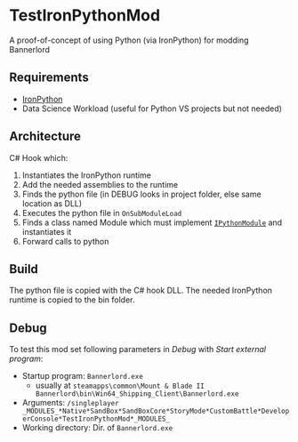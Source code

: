 # TestIronPythonMod

A proof-of-concept of using Python (via IronPython) for modding Bannerlord

## Requirements

* [IronPython](https://ironpython.net/download/)
* Data Science Workload (useful for Python VS projects but not needed)

## Architecture

C# Hook which:
1. Instantiates the IronPython runtime
2. Add the needed assemblies to the runtime
3. Finds the python file (in DEBUG looks in project folder, else same location as DLL)
4. Executes the python file in `OnSubModuleLoad`
5. Finds a class named Module which must implement [`IPythonModule`](src/IPythonModule.cs) and instantiates it
6. Forward calls to python

## Build

The python file is copied with the C# hook DLL. The needed IronPython runtime is copied to the bin folder.

## Debug

To test this mod set following parameters in *Debug* with *Start external program*:

* Startup program: `Bannerlord.exe`
  *  usually at `steamapps\common\Mount & Blade II Bannerlord\bin\Win64_Shipping_Client\Bannerlord.exe`
* Arguments: `/singleplayer _MODULES_*Native*SandBox*SandBoxCore*StoryMode*CustomBattle*DeveloperConsole*TestIronPythonMod*_MODULES_`
* Working directory: Dir. of `Bannerlord.exe`
